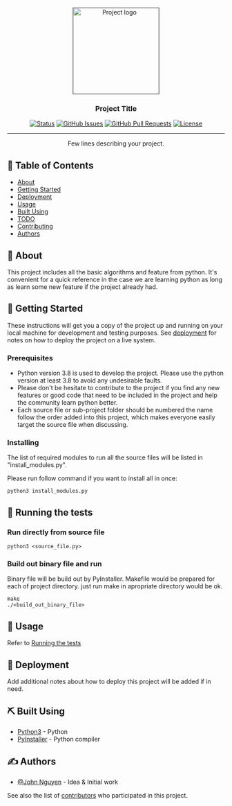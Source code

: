 <p align="center">
  <a href="" rel="noopener">
 <img width=200px height=200px src="https://i.imgur.com/6wj0hh6.jpg" alt="Project logo"></a>
</p>

<h3 align="center">Project Title</h3>

<div align="center">

[![Status](https://img.shields.io/badge/status-active-success.svg)]()
[![GitHub Issues](https://img.shields.io/badge/issues-0%20open-yellow)](https://github.com/embed-coder/python_basic/issues)
[![GitHub Pull Requests](https://img.shields.io/badge/pull%20requests-0%20open-green)](https://github.com/kylelobo/The-Documentation-Compendium/pulls)
[![License](https://img.shields.io/badge/license-MIT-blue.svg)](/LICENSE)

</div>

---

<p align="center"> Few lines describing your project.
    <br> 
</p>

## 📝 Table of Contents

- [About](#about)
- [Getting Started](#getting_started)
- [Deployment](#deployment)
- [Usage](#usage)
- [Built Using](#built_using)
- [TODO](../TODO.md)
- [Contributing](../CONTRIBUTING.md)
- [Authors](#authors)

## 🧐 About <a name = "about"></a>

This project includes all the basic algorithms and feature from python.
It's convenient for a quick reference in the case we are learning python as long as learn some new feature if the project already had.

## 🏁 Getting Started <a name = "getting_started"></a>

These instructions will get you a copy of the project up and running on your local machine for development and testing purposes. See [deployment](#deployment) for notes on how to deploy the project on a live system.

### Prerequisites

- Python version 3.8 is used to develop the project. Please use the python version at least 3.8 to avoid any undesirable faults.
- Please don't be hesitate to contribute to the project if you find any new features or good code that need to be included in the project and help the community learn python better.
- Each source file or sub-project folder should be numbered the name follow the order added into this project, which makes everyone easily target the source file when discussing.

### Installing

The list of required modules to run all the source files will be listed in "install_modules.py".

Please run follow command if you want to install all in once:

```
python3 install_modules.py
```

## 🔧 Running the tests <a name = "tests"></a>


### Run directly from source file

```
python3 <source_file.py>
```
### Build out binary file and run

Binary file will be build out by PyInstaller. Makefile would be prepared for each of project directory. just run make in apropriate directory would be ok.

```
make
./<build_out_binary_file>
```

## 🎈 Usage <a name="usage"></a>

Refer to [Running the tests](#tests) 

## 🚀 Deployment <a name = "deployment"></a>

Add additional notes about how to deploy this project will be added if in need.

## ⛏️ Built Using <a name = "built_using"></a>

- [Python3](https://www.mongodb.com/) - Python
- [PyInstaller](https://expressjs.com/) - Python compiler

## ✍️ Authors <a name = "authors"></a>

- [@John Nguyen](https://github.com/embed-coder/) - Idea & Initial work

See also the list of [contributors](https://github.com/embed-coder/python_basic/graphs/contributors) who participated in this project.
